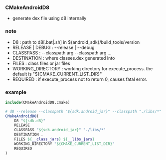 ### CMakeAndroidD8
* generate dex file using d8 internally

### note 
* D8 : path to d8[.bat|.sh] in ${android_sdk}/build_tools/version
* RELEASE | DEBUG : --release | --debug 
* CLASSPASS : --classpath arg --classpath arg ...
* DESTINATION : where classes.dex generated into
* FILES : class files or jar files
* WORKING_DIRECTORY : working directory for execute_process. the default is "${CMAKE_CURRENT_LIST_DIR}"
* REQUIRED : if execute_process not to return 0, causes fatal error.

### example
```cmake
include(CMakeAndroidD8.cmake)

# d8 --release --classpath "${sdk.android_jar}" --classpath "./libs/*" --output . ${__class_jars} ${__libs_jars} 
CMakeAndroidD8(
    D8 "${sdk.d8}"
    RELEASE
    CLASSPASS "${sdk.android_jar}" "./libs/*"
    DESTINATION .
    FILES ${__class_jars} ${__libs_jars}
    WORKING_DIRECTORY "${CMAKE_CURRENT_LIST_DIR}"
    REQUIRED
)

```